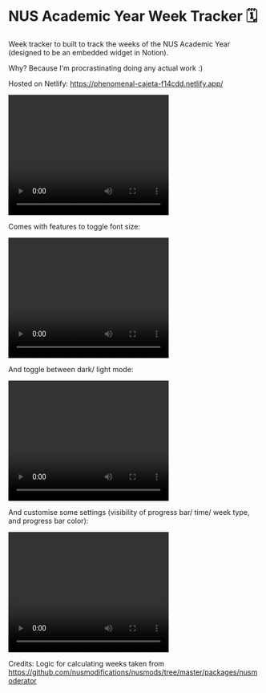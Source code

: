 <h1>NUS Academic Year Week Tracker  🗓</h1>

Week tracker to built to track the weeks of the NUS Academic
Year (designed to be an embedded widget in Notion).

Why? Because I'm procrastinating  doing any actual work :)

Hosted on Netlify: https://phenomenal-cajeta-f14cdd.netlify.app/

<video width="320" height="240" controls>
  <source src="notion-wk-tracker-demo.gif" type="video/gif">
</video>

Comes with features to toggle font size:

<video width="320" height="240" controls>
  <source src="notion-wk-tracker-font-size.gif" type="video/gif">
</video>

And toggle between dark/ light mode:

<video width="320" height="240" controls>
  <source src="notion-wk-tracker-dark-light-mode.gif" type="video/gif">
</video>

And customise some settings (visibility of progress bar/ time/ week type,
and progress bar color):

<video width="320" height="240" controls>
  <source src="notion-wk-tracker-settings.gif" type="video/gif">
</video>

Credits: Logic for calculating weeks taken from 
https://github.com/nusmodifications/nusmods/tree/master/packages/nusmoderator
